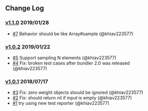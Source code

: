 ## Change Log

### [v1.1.0](https://github.com/khiav223577/roulette-wheel-selection/compare/v1.0.2...v1.1.0) 2019/01/28
- [#7](https://github.com/khiav223577/roulette-wheel-selection/pull/7) Behavior should be like Array#sample (@khiav223577)

### [v1.0.2](https://github.com/khiav223577/roulette-wheel-selection/compare/v1.0.1...v1.0.2) 2019/01/22
- [#5](https://github.com/khiav223577/roulette-wheel-selection/pull/5) Support sampling N elements (@khiav223577)
- [#4](https://github.com/khiav223577/roulette-wheel-selection/pull/4) Fix: broken test cases after bundler 2.0 was released (@khiav223577)

### [v1.0.1](https://github.com/khiav223577/roulette-wheel-selection/compare/v1.0.0...v1.0.1) 2018/07/17
- [#3](https://github.com/khiav223577/roulette-wheel-selection/pull/3) Fix: zero weight objects should be ignored (@khiav223577)
- [#2](https://github.com/khiav223577/roulette-wheel-selection/pull/2) Fix: should return nil if input is empty (@khiav223577)
- [#1](https://github.com/khiav223577/roulette-wheel-selection/pull/1) try using new test reporter (@khiav223577)
